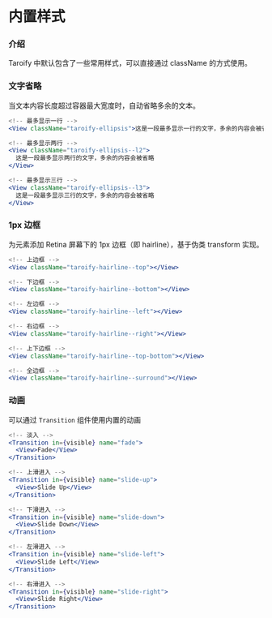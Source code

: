 # 内置样式

### 介绍

Taroify 中默认包含了一些常用样式，可以直接通过 className 的方式使用。

### 文字省略

当文本内容长度超过容器最大宽度时，自动省略多余的文本。

```jsx
<!-- 最多显示一行 -->
<View className="taroify-ellipsis">这是一段最多显示一行的文字，多余的内容会被省略</View>

<!-- 最多显示两行 -->
<View className="taroify-ellipsis--l2">
  这是一段最多显示两行的文字，多余的内容会被省略
</View>

<!-- 最多显示三行 -->
<View className="taroify-ellipsis--l3">
  这是一段最多显示三行的文字，多余的内容会被省略
</View>
```

### 1px 边框

为元素添加 Retina 屏幕下的 1px 边框（即 hairline），基于伪类 transform 实现。

```jsx
<!-- 上边框 -->
<View className="taroify-hairline--top"></View>

<!-- 下边框 -->
<View className="taroify-hairline--bottom"></View>

<!-- 左边框 -->
<View className="taroify-hairline--left"></View>

<!-- 右边框 -->
<View className="taroify-hairline--right"></View>

<!-- 上下边框 -->
<View className="taroify-hairline--top-bottom"></View>

<!-- 全边框 -->
<View className="taroify-hairline--surround"></View>
```

### 动画

可以通过 `Transition` 组件使用内置的动画

```jsx
<!-- 淡入 -->
<Transition in={visible} name="fade">
  <View>Fade</View>
</Transition>

<!-- 上滑进入 -->
<Transition in={visible} name="slide-up">
  <View>Slide Up</View>
</Transition>

<!-- 下滑进入 -->
<Transition in={visible} name="slide-down">
  <View>Slide Down</View>
</Transition>

<!-- 左滑进入 -->
<Transition in={visible} name="slide-left">
  <View>Slide Left</View>
</Transition>

<!-- 右滑进入 -->
<Transition in={visible} name="slide-right">
  <View>Slide Right</View>
</Transition>
```
